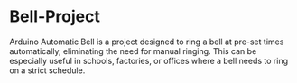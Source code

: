 # Bell-Project
Arduino Automatic Bell is a project designed to ring a bell at pre-set times automatically, eliminating the need for manual ringing. This can be especially useful in schools, factories, or offices where a bell needs to ring on a strict schedule.
